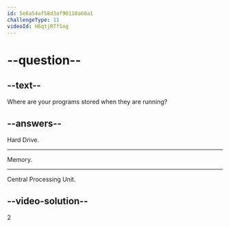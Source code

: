 ```yaml
---
id: 5e6a54af58d3af90110a60a1
challengeType: 11
videoId: H6qtjRTfSog
---
```


# --question--

## --text--

Where are your programs stored when they are running?

## --answers--

Hard Drive.

---

Memory.

---

Central Processing Unit.

## --video-solution--

2

